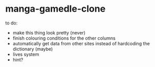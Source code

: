 # manga-gamedle-clone

to do:
 * make this thing look pretty (never)
 * finish colouring conditions for the other columns
 * automatically get data from other sites instead of hardcoding the dictionary (maybe)
 * lives system
 * hint?
